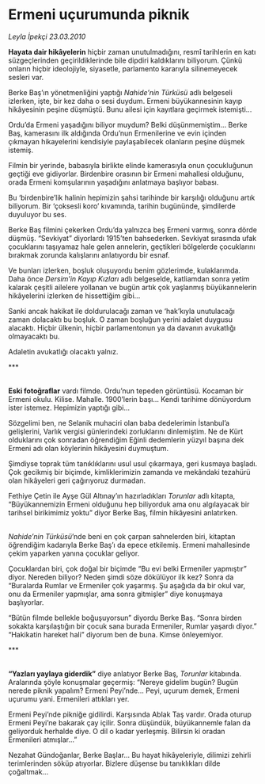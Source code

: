 # Ermeni uçurumunda piknik

*Leyla İpekçi 23.03.2010*

<div class="yazi"><p><b>Hayata dair hikâyelerin</b> hiçbir zaman unutulmadığını, resmî tarihlerin en katı süzgeçlerinden geçirildiklerinde bile dipdiri kaldıklarını biliyorum. Çünkü onların hiçbir ideolojiyle, siyasetle, parlamento kararıyla silinemeyecek sesleri var.</p>
<p>Berke Baş’ın yönetmenliğini yaptığı <i>Nahide’nin Türküsü</i> adlı belgeseli izlerken, işte, bir kez daha o sesi duydum. Ermeni büyükannesinin kayıp hikâyesinin peşine düşmüştü. Bunu ailesi için kayıtlara geçirmek istemişti... </p>
<p>Ordu’da Ermeni yaşadığını biliyor muydum? Belki düşünmemiştim... Berke Baş, kamerasını ilk aldığında Ordu’nun Ermenilerine ve evin içinden çıkmayan hikayelerini kendisiyle paylaşabilecek olanların peşine düşmek istemiş. </p>
<p>Filmin bir yerinde, babasıyla birlikte elinde kamerasıyla onun çocukluğunun geçtiği eve gidiyorlar. Birdenbire orasının bir Ermeni mahallesi olduğunu, orada Ermeni komşularının yaşadığını anlatmaya başlıyor babası. </p>
<p>Bu ‘birdenbire’lik halinin hepimizin şahsi tarihinde bir karşılığı olduğunu artık biliyorum. Bir ‘çoksesli koro’ kıvamında, tarihin bugününde, şimdilerde duyuluyor bu ses.</p>
<p>Berke Baş filmini çekerken Ordu’da yalnızca beş Ermeni varmış, sonra dörde düşmüş. “Sevkiyat” diyorlardı 1915’ten bahsederken. Sevkiyat sırasında ufak çocuklarını taşıyamaz hale gelen annelerin, geçtikleri bölgelerde çocuklarını bırakmak zorunda kalışlarını anlatıyordu bir esnaf.</p>
<p>Ve bunları izlerken, boşluk oluşuyordu benim gözlerimde, kulaklarımda. Daha önce <i>Dersim’in Kayıp Kızları</i> adlı belgeselde, katliamdan sonra yetim kalarak çeşitli ailelere yollanan ve bugün artık çok yaşlanmış büyükannelerin hikâyelerini izlerken de hissettiğim gibi...</p>
<p>Sanki ancak hakikat ile doldurulacağı zaman ve ‘hak’kıyla unutulacağı zaman dolacaktı bu boşluk. O zaman boşluğun yerini adalet duygusu alacaktı. Hiçbir ülkenin, hiçbir parlamentonun ya da davanın avukatlığı olmayacaktı bu. </p>
<p>Adaletin avukatlığı olacaktı yalnız.</p>
<p>***</p>
<p><b><br/>Eski fotoğraflar</b> vardı filmde. Ordu’nun tepeden görüntüsü. Kocaman bir Ermeni okulu. Kilise. Mahalle. 1900’lerin başı... Kendi tarihime dönüyordum ister istemez. Hepimizin yaptığı gibi... </p>
<p>Sözgelimi ben, ne Selanik muhaciri olan baba dedelerimin İstanbul’a gelişlerini, Varlık vergisi günlerindeki zorluklarını dinlemiştim. Ne de Kürt olduklarını çok sonradan öğrendiğim Eğinli dedemlerin yüzyıl başına dek Ermeni adı olan köylerinin hikâyesini duymuştum.</p>
<p>Şimdiyse toprak tüm tanıklıklarını usul usul çıkarmaya, geri kusmaya başladı. Çok gecikmiş bir biçimde, kimliklerimizin zamanda ve mekândaki tezahürü olan hikâyeleri geri çağırıyoruz durmadan. </p>
<p>Fethiye Çetin ile Ayşe Gül Altınay’ın hazırladıkları <i>Torunlar</i> adlı kitapta, “Büyükannemizin Ermeni olduğunu hep biliyorduk ama onu algılayacak bir tarihsel birikimimiz yoktu” diyor Berke Baş, filmin hikâyesini anlatırken. </p>
<p><i><br/>Nahide’nin Türküsü</i>’nde beni en çok çarpan sahnelerden biri, kitaptan öğrendiğim kadarıyla Berke Baş’ı da epece etkilemiş. Ermeni mahallesinde çekim yaparken yanına çocuklar geliyor. </p>
<p>Çocuklardan biri, çok doğal bir biçimde “Bu evi belki Ermeniler yapmıştır” diyor. Nereden biliyor? Neden şimdi söze dökülüyor ilk kez? Sonra da “Buralarda Rumlar ve Ermeniler çok yaşarmış. Şu aşağıda da bir okul var, onu da Ermeniler yapmışlar, ama sonra gitmişler” diye konuşmaya başlıyorlar.</p>
<p>“Bütün filmde bellekle boğuşuyorsun” diyordu Berke Baş. “Sonra birden sokakta karşılaştığın bir çocuk sana burada Ermeniler, Rumlar yaşardı diyor.” “Hakikatin hareket hali” diyorum ben de buna. Kimse önleyemiyor.</p>
<p>***</p>
<p><b><br/>“Yazları yaylaya giderdik”</b> diye anlatıyor Berke Baş, <i>Torunlar</i> kitabında. Aralarında şöyle konuşmalar geçermiş: “Nereye gidelim bugün? Bugün nerede piknik yapalım? Ermeni Peyi’nde... Peyi, uçurum demek, Ermeni uçurumu yani. Ermenileri attıkları yer.</p>
<p>Ermeni Peyi’nde pikniğe gidilirdi. Karşısında Ablak Taş vardır. Orada oturup Ermeni Peyi’ne bakarak çay içilir. Sonra düşündük, büyükannemle falan da geliyorduk herhalde diye. O dil o kadar yerleşmiş. Bilirsin ki oradan Ermenileri atmışlar...”</p>
<p>Nezahat Gündoğanlar, Berke Başlar... Bu hayat hikâyeleriyle, dilimizi zehirli terimlerinden söküp atıyorlar. Bizlere düşense bu tanıklıkları dilde çoğaltmak...</p></div>
